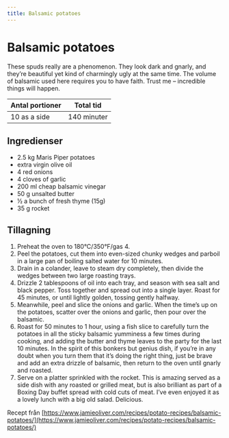 ```yaml
---
title: Balsamic potatoes
---
```

# Balsamic potatoes

These spuds really are a phenomenon. They look dark and gnarly, and they’re beautiful yet kind of charmingly ugly at the same time. The volume of balsamic used here requires you to have faith. Trust me – incredible things will happen.

| Antal portioner       | Total tid         |
| --------------------- | ----------------- |
| 10 as a side          | 140 minuter       |

## Ingredienser
* 2.5 kg Maris Piper potatoes
* extra virgin olive oil
* 4  red onions
* 4 cloves of garlic
* 200 ml cheap balsamic vinegar
* 50 g unsalted butter
* ½ a bunch of fresh thyme (15g)
* 35 g rocket

## Tillagning
<ol class="recipeSteps"><li>Preheat the oven to 180°C/350°F/gas 4. </li><li>Peel the potatoes, cut them into even-sized chunky wedges and parboil in a large pan of boiling salted water for 10 minutes. </li><li>Drain in a colander, leave to steam dry completely, then divide the wedges between two large roasting trays. </li><li>Drizzle 2 tablespoons of oil into each tray, and season with sea salt and black pepper. Toss together and spread out into a single layer. Roast for 45 minutes, or until lightly golden, tossing gently halfway.</li><li>Meanwhile, peel and slice the onions and garlic. When the time’s up on the potatoes, scatter over the onions and garlic, then pour over the balsamic. </li><li>Roast for 50 minutes to 1 hour, using a fish slice to carefully turn the potatoes in all the sticky balsamic yumminess a few times during cooking, and adding the butter and thyme leaves to the party for the last 10 minutes. In the spirit of this bonkers but genius dish, if you’re in any doubt when you turn them that it’s doing the right thing, just be brave and add an extra drizzle of balsamic, then return to the oven until gnarly and roasted. </li><li>Serve on a platter sprinkled with the rocket. This is amazing served as a side dish with any roasted or grilled meat, but is also brilliant as part of a Boxing Day buffet spread with cold cuts of meat. I’ve even enjoyed it as a lovely lunch with a big old salad. Delicious.</li></ol>

Recept från [https://www.jamieoliver.com/recipes/potato-recipes/balsamic-potatoes/](https://www.jamieoliver.com/recipes/potato-recipes/balsamic-potatoes/)